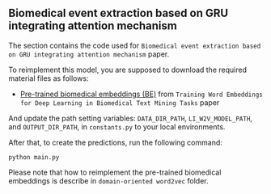 ## Biomedical event extraction based on GRU integrating attention mechanism

The section contains the code used for `Biomedical event extraction based on GRU integrating attention mechanism` paper.

To reimplement this model, you are supposed to download the required material files as follows:

- [Pre-trained biomedical embeddings (BE)](https://drive.google.com/file/d/1IefJDnse6Y0lFlF-Nxtrhsi2l2bsa9AZ/view?usp=sharing) from `Training Word Embeddings for Deep Learning in Biomedical Text Mining Tasks` paper

And update the path setting variables: `DATA_DIR_PATH`, `LI_W2V_MODEL_PATH`, and `OUTPUT_DIR_PATH`, in `constants.py` to your local environments.

After that, to create the predictions, run the following command:

```
python main.py
```

Please note that how to reimplement the pre-trained biomedical embeddings is describe in `domain-oriented word2vec` folder.
